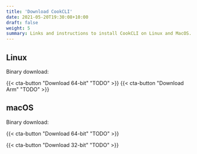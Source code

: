 ```yaml
---
title: 'Download CookCLI'
date: 2021-05-20T19:30:08+10:00
draft: false
weight: 5
summary: Links and instructions to install CookCLI on Linux and MacOS.
---
```



## Linux

Binary download:

{{< cta-button "Download 64-bit" "TODO" >}}
{{< cta-button "Download Arm" "TODO" >}}

## macOS

Binary download:

{{< cta-button "Download 64-bit" "TODO" >}}

{{< cta-button "Download 32-bit" "TODO" >}}
